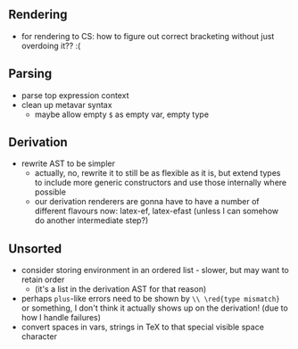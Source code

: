## Rendering
  * for rendering to CS: how to figure out correct bracketing without just
    overdoing it?? :(

## Parsing
  * parse top expression context
  * clean up metavar syntax
    * maybe allow empty `$` as empty var, empty type

## Derivation
  * rewrite AST to be simpler
    * actually, no, rewrite it to still be as flexible as it is, but extend
      types to include more generic constructors and use those internally where
      possible
    * our derivation renderers are gonna have to have a number of different
      flavours now: latex-ef, latex-efast (unless I can somehow do another
      intermediate step?)

## Unsorted
  * consider storing environment in an ordered list - slower, but may want to
    retain order
    * (it's a list in the derivation AST for that reason)
  * perhaps `plus`-like errors need to be shown by `\\ \red{type mismatch}` or
    something, I don't think it actually shows up on the derivation! (due to how
    I handle failures)
  * convert spaces in vars, strings in TeX to that special visible space
    character
